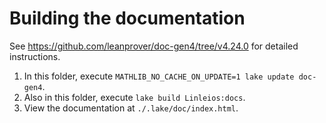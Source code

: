 # Building the documentation

See https://github.com/leanprover/doc-gen4/tree/v4.24.0 for detailed instructions.

1.  In this folder, execute `MATHLIB_NO_CACHE_ON_UPDATE=1 lake update doc-gen4`.
2.  Also in this folder, execute `lake build Linleios:docs`.
3.  View the documentation at `./.lake/doc/index.html`.
